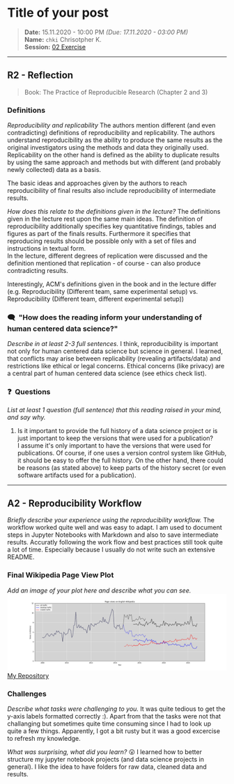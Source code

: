 # Title of your post
> **Date:** 15.11.2020 - 10:00 PM *(Due: 17.11.2020 - 03:00 PM)*  
> **Name:** `chki` Chrisotpher K.  
> **Session:** [02 Exercise](https://github.com/FUB-HCC/hcds-winter-2020/wiki/02_exercise)   
----

## R2 - Reflection
> Book: The Practice of Reproducible Research (Chapter 2 and 3)

### Definitions
_Reproducibility and replicability_
The authors mention different (and even contradicting) definitions of reproducibility and replicability. The authors understand reproducibility as the ability to produce the same results as the original investigators using the methods and data they originally used. Replicability on the other hand is defined as the ability to duplicate results by using the same approach and methods but with different (and probably newly collected) data as a basis. 

The basic ideas and approaches given by the authors to reach reproducibility of final results also include reproducibility of intermediate results. 

_How does this relate to the definitions given in the lecture?_
The definitions given in the lecture rest upon the same main ideas. The definition of reproducibility additionally specifies key quantitative findings, tables and figures as part of the finals results. Furthermore it specifies that reproducing results should be possible only with a set of files and instructions in textual form. \
In the lecture, different degrees of replication were discussed and the definition mentioned that replication - of course - can also produce contradicting results.

Interestingly, ACM's definitions given in the book and in the lecture differ (e.g. Reproducibility (Different team, same experimental setup) vs. Reproducibility (Different team, different experimental setup))

### 🗨️&nbsp; "How does the reading inform your understanding of human centered data science?"  
_Describe in at least 2-3 full sentences._
I think, reproducibility is important not only for human centered data science but science in general.
I learned, that conflicts may arise between replicability (revealing artifacts/data) and restrictions like ethical or legal concerns. Ethical concerns (like privacy) are a central part of human centered data science (see ethics check list).

### ❓&nbsp; Questions
_List at least 1 question (full sentence) that this reading raised in your mind, and say why._

1. Is it important to provide the full history of a data science project or is just important to keep the versions that were used for a publication? \
I assume it's only important to have the versions that were used for publications. Of course, if one uses a version control system like GitHub, it should be easy to offer the full history. On the other hand, there could be reasons (as stated above) to keep parts of the history secret (or even software artifacts used for a publication).

***

## A2 - Reproducibility Workflow
_Briefly describe your experience using the reproducibility workflow._
The workflow worked quite well and was easy to adapt. I am used to document steps in Jupyter Notebooks with Markdown and also to save intermediate results.
Accuratly following the work flow and best practices still took quite a lot of time. Especially because I usually do not write such an extensive README.

### Final Wikipedia Page View Plot
_Add an image of your plot here and describe what you can see._ 
![View English Wikipedia Plot](https://github.com/chrisk280/A2-hcds-hcc-chki/blob/main/results/page_views_en_wikipedia.png)
[My Repository](https://github.com/chrisk280/A2-hcds-hcc-chki/)

### Challenges
_Describe what tasks were challenging to you._
It was quite tedious to get the y-axis labels formatted correctly :). Apart from that the tasks were not that challanging but sometimes quite time consuming since I had to look up quite a few things. Apparently, I got a bit rusty but it was a good excercise to refresh my knowledge.

_What was surprising, what did you learn?_ 😮 
I learned how to better structure my jupyter notebook projects (and data science projects in general). I like the idea to have folders for raw data, cleaned data and results.
 
